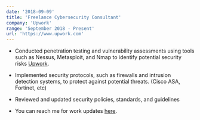 ```yaml
---
date: '2018-09-09'
title: 'Freelance Cybersecurity Consultant'
company: 'Upwork'
range: 'September 2018 - Present'
url: 'https://www.upwork.com'
---
```


- Conducted penetration testing and vulnerability assessments using tools such as Nessus, Metasploit, and Nmap to identify potential security risks [Upwork](https://www.upwork.com).

- Implemented security protocols, such as firewalls and intrusion detection systems, to protect against potential threats. (Cisco ASA, Fortinet, etc)

- Reviewed and updated security policies, standards, and guidelines

- You can reach me for work updates [here](https://upwork.com).
